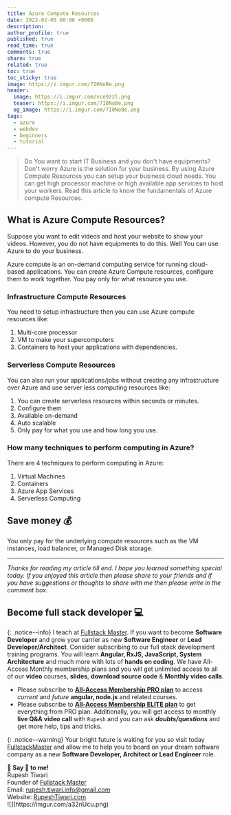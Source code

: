 ```yaml
---
title: Azure Compute Resources
date: 2022-02-05 00:00 +0000
description:
author_profile: true
published: true
read_time: true
comments: true
share: true
related: true
toc: true
toc_sticky: true
image: https://i.imgur.com/7I0NoBe.png
header:
  image: https://i.imgur.com/vce9zzl.png
  teaser: https://i.imgur.com/7I0NoBe.png
  og_image: https://i.imgur.com/7I0NoBe.png
tags:
  - azure
  - webdev
  - beginners
  - tutorial
---
```

> Do You want to start IT Business and you don't have equipments? Don't worry Azure is the solution for your business. By using Azure Compute Resources you can setup your business cloud needs. You can get high processor machine or high available app services to host your workers. Read this article to know the fundamentals of Azure compute Resources. 


## What is Azure Compute Resources?

Suppose you want to edit videos and host your website to show your videos. However, you do not have equipments to do this. Well You can use Azure to do your business. 

Azure compute is an on-demand computing service for running cloud-based applications. You can create Azure Compute resources, configure them to work together. You pay only for what resource you use.

### Infrastructure Compute Resources

You need to setup infrastructure then you can use Azure compute resources like:
1. Multi-core processor 
2. VM to make your supercomputers
3. Containers to host your applications with dependencies. 

### Serverless Compute Resources

You can also run your applications/jobs without creating any infrastructure over Azure and use server less computing resources like:
1. You can create serverless resources within seconds or minutes.
2. Configure them 
3. Available on-demand
4. Auto scalable 
5. Only pay for what you use and how long you use. 

### How many techniques to perform computing in Azure?

There are 4 techniques to perform computing in Azure: 
1. Virtual Machines
2. Containers
3. Azure App Services
4. Serverless Computing

## Save money 💰

You only pay for the underlying compute resources such as the VM instances, load balancer, or Managed Disk storage.





---

_Thanks for reading my article till end. I hope you learned something special today. If you enjoyed this article then please share to your friends and if you have suggestions or thoughts to share with me then please write in the comment box._

## Become full stack developer 💻

{: .notice--info}
I teach at [Fullstack Master](https://www.fullstackmaster.net). If you want to become **Software Developer** and grow your carrier as new **Software Engineer** or **Lead Developer/Architect**. Consider subscribing to our full stack development training programs. You will learn **Angular, RxJS, JavaScript, System Architecture** and much more with lots of **hands on coding**. We have All-Access Monthly membership plans and you will get unlimited access to all of our **video** courses, **slides**, **download source code** & **Monthly video calls**.

- Please subscribe to **[All-Access Membership PRO plan](https://www.fullstackmaster.net/pro)** to access _current_ and _future_ **angular, node.js** and related courses.
- Please subscribe to **[All-Access Membership ELITE plan](https://www.fullstackmaster.net/elite)** to get everything from PRO plan. Additionally, you will get access to monthly **live Q&A video call** with `Rupesh` and you can ask **_doubts/questions_** and get more help, tips and tricks.

{: .notice--warning}
Your bright future is waiting for you so visit today [FullstackMaster](www.fullstackmaster.net) and allow me to help you to board on your dream software company as a new **Software Developer, Architect or Lead Engineer** role.

<div class="notice--success">
<strong>💖 Say 👋 to me!</strong>
<br>Rupesh Tiwari
<br>Founder of <a href="https://www.fullstackmaster.net">Fullstack Master </a>
<br>Email: <a href="mailto:rupesh.tiwari.info@gmail.com?subject=Hi">rupesh.tiwari.info@gmail.com</a>
<br>Website: <a href="https://www.rupeshtiwari.com">RupeshTiwari.com </a>
</div>
![](https://imgur.com/a32nUcu.png)
